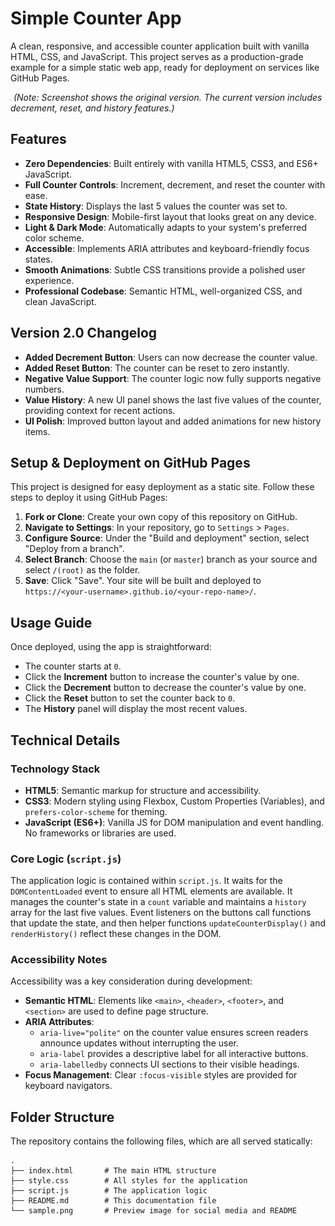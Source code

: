 # Simple Counter App

A clean, responsive, and accessible counter application built with vanilla HTML, CSS, and JavaScript. This project serves as a production-grade example for a simple static web app, ready for deployment on services like GitHub Pages.

![Screenshot of the Counter App](./sample.png)
*(Note: Screenshot shows the original version. The current version includes decrement, reset, and history features.)*

## Features

- **Zero Dependencies**: Built entirely with vanilla HTML5, CSS3, and ES6+ JavaScript.
- **Full Counter Controls**: Increment, decrement, and reset the counter with ease.
- **State History**: Displays the last 5 values the counter was set to.
- **Responsive Design**: Mobile-first layout that looks great on any device.
- **Light & Dark Mode**: Automatically adapts to your system's preferred color scheme.
- **Accessible**: Implements ARIA attributes and keyboard-friendly focus states.
- **Smooth Animations**: Subtle CSS transitions provide a polished user experience.
- **Professional Codebase**: Semantic HTML, well-organized CSS, and clean JavaScript.

## Version 2.0 Changelog

- **Added Decrement Button**: Users can now decrease the counter value.
- **Added Reset Button**: The counter can be reset to zero instantly.
- **Negative Value Support**: The counter logic now fully supports negative numbers.
- **Value History**: A new UI panel shows the last five values of the counter, providing context for recent actions.
- **UI Polish**: Improved button layout and added animations for new history items.

## Setup & Deployment on GitHub Pages

This project is designed for easy deployment as a static site. Follow these steps to deploy it using GitHub Pages:

1.  **Fork or Clone**: Create your own copy of this repository on GitHub.
2.  **Navigate to Settings**: In your repository, go to `Settings` > `Pages`.
3.  **Configure Source**: Under the "Build and deployment" section, select "Deploy from a branch".
4.  **Select Branch**: Choose the `main` (or `master`) branch as your source and select `/(root)` as the folder.
5.  **Save**: Click "Save". Your site will be built and deployed to `https://<your-username>.github.io/<your-repo-name>/`.

## Usage Guide

Once deployed, using the app is straightforward:
- The counter starts at `0`.
- Click the **Increment** button to increase the counter's value by one.
- Click the **Decrement** button to decrease the counter's value by one.
- Click the **Reset** button to set the counter back to `0`.
- The **History** panel will display the most recent values.

## Technical Details

### Technology Stack

-   **HTML5**: Semantic markup for structure and accessibility.
-   **CSS3**: Modern styling using Flexbox, Custom Properties (Variables), and `prefers-color-scheme` for theming.
-   **JavaScript (ES6+)**: Vanilla JS for DOM manipulation and event handling. No frameworks or libraries are used.

### Core Logic (`script.js`)

The application logic is contained within `script.js`. It waits for the `DOMContentLoaded` event to ensure all HTML elements are available. It manages the counter's state in a `count` variable and maintains a `history` array for the last five values. Event listeners on the buttons call functions that update the state, and then helper functions `updateCounterDisplay()` and `renderHistory()` reflect these changes in the DOM.

### Accessibility Notes

Accessibility was a key consideration during development:
-   **Semantic HTML**: Elements like `<main>`, `<header>`, `<footer>`, and `<section>` are used to define page structure.
-   **ARIA Attributes**: 
    -   `aria-live="polite"` on the counter value ensures screen readers announce updates without interrupting the user.
    -   `aria-label` provides a descriptive label for all interactive buttons.
    -   `aria-labelledby` connects UI sections to their visible headings.
-   **Focus Management**: Clear `:focus-visible` styles are provided for keyboard navigators.

## Folder Structure

The repository contains the following files, which are all served statically:

```
.
├── index.html       # The main HTML structure
├── style.css        # All styles for the application
├── script.js        # The application logic
├── README.md        # This documentation file
└── sample.png       # Preview image for social media and README
```
